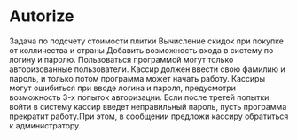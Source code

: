 # Autorize
Задача по подсчету стоимости плитки
Вычисление скидок при покупке от колличества и страны
Добавить возможность входа в систему по логину и паролю. Пользоваться программой могут только авторизованные пользователи. Кассир должен ввести свою фамилию и пароль, и только потом программа может начать работу. Кассиры могут ошибиться при вводе логина и пароля, предусмотри возможность 3-х попыток авторизации. Если после третей попытки войти в систему кассир введет неправильный пароль, пусть программа прекратит работу.При этом, в сообщении предложи кассиру обратиться к администратору. 
